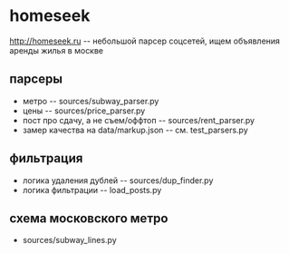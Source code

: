 # homeseek
http://homeseek.ru -- небольшой парсер соцсетей, ищем объявления аренды жилья в москве

## парсеры
* метро -- sources/subway_parser.py
* цены -- sources/price_parser.py
* пост про сдачу, а не съем/оффтоп -- sources/rent_parser.py
* замер качества на data/markup.json -- см. test_parsers.py

## фильтрация
* логика удаления дублей -- sources/dup_finder.py
* логика фильтрации -- load_posts.py

## схема московского метро
* sources/subway_lines.py
